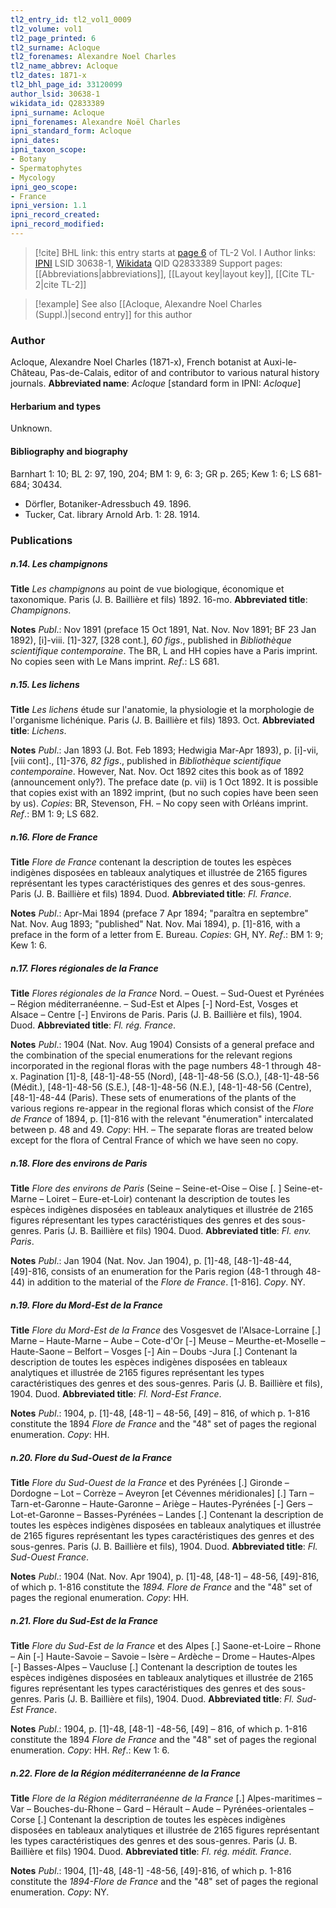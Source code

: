 ```yaml
---
tl2_entry_id: tl2_vol1_0009
tl2_volume: vol1
tl2_page_printed: 6
tl2_surname: Acloque
tl2_forenames: Alexandre Noel Charles
tl2_name_abbrev: Acloque
tl2_dates: 1871-x
tl2_bhl_page_id: 33120099
author_lsid: 30638-1
wikidata_id: Q2833389
ipni_surname: Acloque
ipni_forenames: Alexandre Noël Charles
ipni_standard_form: Acloque
ipni_dates: 
ipni_taxon_scope: 
- Botany
- Spermatophytes
- Mycology
ipni_geo_scope: 
- France
ipni_version: 1.1
ipni_record_created: 
ipni_record_modified:
---
```


> [!cite] BHL link: this entry starts at [page 6](https://www.biodiversitylibrary.org/page/33120099) of TL-2 Vol. I
> Author links: [IPNI](https://www.ipni.org/a/30638-1) LSID 30638-1, [Wikidata](https://www.wikidata.org/wiki/Q2833389) QID Q2833389
> Support pages: [[Abbreviations|abbreviations]], [[Layout key|layout key]], [[Cite TL-2|cite TL-2]]

> [!example] See also [[Acloque, Alexandre Noel Charles (Suppl.)|second entry]] for this author

### Author

Acloque, Alexandre Noel Charles (1871-x), French botanist at Auxi-le-Château, Pas-de-Calais, editor of and contributor to various natural history journals. 
**Abbreviated name**: *Acloque* \[standard form in IPNI: *Acloque*\]

#### Herbarium and types

Unknown.

#### Bibliography and biography

Barnhart 1: 10; BL 2: 97, 190, 204; BM 1: 9, 6: 3; GR p. 265; Kew 1: 6; LS 681-684; 30434.
- Dörfler, Botaniker-Adressbuch 49. 1896.
- Tucker, Cat. library Arnold Arb. 1: 28. 1914.

### Publications

##### n.14. Les champignons

**Title**
*Les champignons* au point de vue biologique, économique et taxonomique. Paris (J. B. Baillière et fils) 1892. 16-mo.
**Abbreviated title**: *Champignons*.

**Notes**
*Publ*.: Nov 1891 (preface 15 Oct 1891, Nat. Nov. Nov 1891; BF 23 Jan 1892), \[i\]-viii. \[1\]-327, \[328 cont.\], *60 figs*., published in *Bibliothèque scientifique contemporaine*. The BR, L and HH copies have a Paris imprint. No copies seen with Le Mans imprint.
*Ref*.: LS 681.

##### n.15. Les lichens

**Title**
*Les lichens* étude sur l'anatomie, la physiologie et la morphologie de l'organisme lichénique. Paris (J. B. Baillière et fils) 1893. Oct.
**Abbreviated title**: *Lichens*.

**Notes**
*Publ*.: Jan 1893 (J. Bot. Feb 1893; Hedwigia Mar-Apr 1893), p. \[i\]-vii, \[viii cont\]., \[1\]-376, *82 figs*., published in *Bibliothèque scientifique contemporaine*. However, Nat. Nov. Oct 1892 cites this book as of 1892 (announcement only?). The preface date (p. vii) is 1 Oct 1892. It is possible that copies exist with an 1892 imprint, (but no such copies have been seen by us). *Copies*: BR, Stevenson, FH. – No copy seen with Orléans imprint.
*Ref*.: BM 1: 9; LS 682.

##### n.16. Flore de France

**Title**
*Flore de France* contenant la description de toutes les espèces indigènes disposées en tableaux analytiques et illustrée de 2165 figures représentant les types caractéristiques des genres et des sous-genres. Paris (J. B. Baillière et fils) 1894. Duod.
**Abbreviated title**: *Fl. France*.

**Notes**
*Publ*.: Apr-Mai 1894 (preface 7 Apr 1894; "paraîtra en septembre" Nat. Nov. Aug 1893; "published" Nat. Nov. Mai 1894), p. \[1\]-816, with a preface in the form of a letter from E. Bureau. *Copies*: GH, NY.
*Ref*.: BM 1: 9; Kew 1: 6.

##### n.17. Flores régionales de la France

**Title**
*Flores régionales de la France* Nord. – Ouest. – Sud-Ouest et Pyrénées – Région méditerranéenne. – Sud-Est et Alpes \[-\] Nord-Est, Vosges et Alsace – Centre \[-\] Environs de Paris. Paris (J. B. Baillière et fils), 1904. Duod.
**Abbreviated title**: *Fl. rég. France*.

**Notes**
*Publ*.: 1904 (Nat. Nov. Aug 1904) Consists of a general preface and the combination of the special enumerations for the relevant regions incorporated in the regional floras with the page numbers 48-1 through 48-x. Pagination \[1\]-8, \[48-1\]-48-55 (Nord), \[48-1\]-48-56 (S.O.), \[48-1\]-48-56 (Médit.), \[48-1\]-48-56 (S.E.), \[48-1\]-48-56 (N.E.), \[48-1\]-48-56 (Centre), \[48-1\]-48-44 (Paris).
These sets of enumerations of the plants of the various regions re-appear in the regional floras which consist of the *Flore de France* of 1894, p. \[1\]-816 with the relevant "énumeration" intercalated between p. 48 and 49. *Copy*: HH. – The separate floras are treated below except for the flora of Central France of which we have seen no copy.

##### n.18. Flore des environs de Paris

**Title**
*Flore des environs de Paris* (Seine – Seine-et-Oise – Oise \[. \] Seine-et-Marne – Loiret – Eure-et-Loir) contenant la description de toutes les espèces indigènes disposées en tableaux analytiques et illustrée de 2165 figures répresentant les types caractéristiques des genres et des sous-genres. Paris (J. B. Baillière et fils) 1904. Duod.
**Abbreviated title**: *Fl. env. Paris*.

**Notes**
*Publ*.: Jan 1904 (Nat. Nov. Jan 1904), p. \[1\]-48, \[48-1\]-48-44, \[49\]-816, consists of an enumeration for the Paris region (48-1 through 48-44) in addition to the material of the *Flore de France*. \[1-816\]. *Copy*. NY.

##### n.19. Flore du Mord-Est de la France

**Title**
*Flore du Mord-Est de la France* des Vosgesvet de l'Alsace-Lorraine \[.\] Marne – Haute-Marne – Aube – Cote-d'Or \[-\] Meuse – Meurthe-et-Moselle – Haute-Saone – Belfort – Vosges \[-\] Ain – Doubs -Jura \[.\] Contenant la description de toutes les espèces indigènes disposées en tableaux analytiques et illustrée de 2165 figures représentant les types caractéristiques des genres et des sous-genres. Paris (J. B. Baillière et fils), 1904. Duod.
**Abbreviated title**: *Fl. Nord-Est France*.

**Notes**
*Publ*.: 1904, p. \[1\]-48, \[48-1\] – 48-56, \[49\] – 816, of which p. 1-816 constitute the 1894 *Flore de France* and the "48" set of pages the regional enumeration. *Copy*: HH.

##### n.20. Flore du Sud-Ouest de la France

**Title**
*Flore du Sud-Ouest de la France* et des Pyrénées \[.\] Gironde – Dordogne – Lot – Corrèze – Aveyron \[et Cévennes méridionales\] \[.\] Tarn – Tarn-et-Garonne – Haute-Garonne – Ariège – Hautes-Pyrénées \[-\] Gers – Lot-et-Garonne – Basses-Pyrénées – Landes \[.\] Contenant la description de toutes les espèces indigènes disposées en tableaux analytiques et illustrée de 2165 figures représentant les types caractéristiques des genres et des sous-genres. Paris (J. B. Baillière et fils), 1904. Duod.
**Abbreviated title**: *Fl. Sud-Ouest France*.

**Notes**
*Publ*.: 1904 (Nat. Nov. Apr 1904), p. \[1\]-48, \[48-1\] – 48-56, \[49\]-816, of which p. 1-816 constitute the *1894. Flore de France* and the "48" set of pages the regional enumeration.
*Copy*: HH.

##### n.21. Flore du Sud-Est de la France

**Title**
*Flore du Sud-Est de la France* et des Alpes \[.\] Saone-et-Loire – Rhone – Ain \[-\] Haute-Savoie – Savoie – Isère – Ardèche – Drome – Hautes-Alpes \[-\] Basses-Alpes – Vaucluse \[.\] Contenant la description de toutes les espèces indigènes disposées en tableaux analytiques et illustrée de 2165 figures représentant les types caractéristiques des genres et des sous-genres. Paris (J. B. Baillière et fils), 1904. Duod.
**Abbreviated title**: *Fl. Sud-Est France*.

**Notes**
*Publ*.: 1904, p. \[1\]-48, \[48-1\] -48-56, \[49\] – 816, of which p. 1-816 constitute the 1894 *Flore de France* and the "48" set of pages the regional enumeration. *Copy*: HH.
*Ref*.: Kew 1: 6.

##### n.22. Flore de la Région méditerranéenne de la France

**Title**
*Flore de la Région méditerranéenne de la France* \[.\] Alpes-maritimes – Var – Bouches-du-Rhone – Gard – Hérault – Aude – Pyrénées-orientales – Corse \[.\] Contenant la description de toutes les espèces indigènes disposées en tableaux analytiques et illustrée de 2165 figures représentant les types caractéristiques des genres et des sous-genres. Paris (J. B. Baillière et fils) 1904. Duod.
**Abbreviated title**: *Fl. rég. médit. France*.

**Notes**
*Publ*.: 1904, \[1\]-48, \[48-1\] -48-56, \[49\]-816, of which p. 1-816 constitute the *1894-Flore de France* and the "48" set of pages the regional enumeration. *Copy*: NY.

